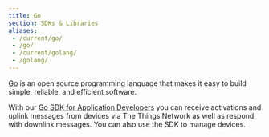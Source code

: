 ```yaml
---
title: Go
section: SDKs & Libraries
aliases:
 - /current/go/
 - /go/
 - /current/golang/
 - /golang/
---
```


[Go](https://golang.org) is an open source programming language that makes it easy to build simple, reliable, and efficient software.

With our [Go SDK for Application Developers](https://github.com/TheThingsNetwork/go-app-sdk) you can receive activations and uplink messages from devices via The Things Network as well as respond with downlink messages. You can also use the SDK to manage devices.
